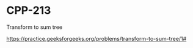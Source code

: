# CPP-213
Transform to sum tree









https://practice.geeksforgeeks.org/problems/transform-to-sum-tree/1#
